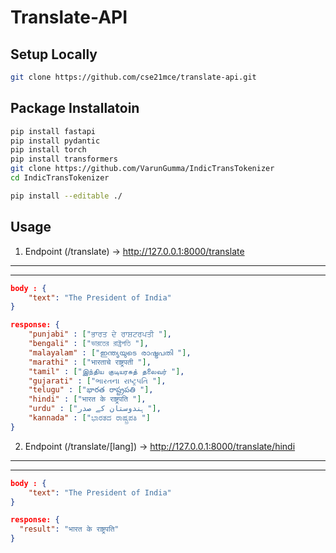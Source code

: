 # Translate-API

## Setup Locally

```bash
git clone https://github.com/cse21mce/translate-api.git
```

## Package Installatoin

```bash
pip install fastapi
pip install pydantic
pip install torch
pip install transformers
git clone https://github.com/VarunGumma/IndicTransTokenizer
cd IndicTransTokenizer

pip install --editable ./
```

## Usage

1. Endpoint (/translate) -> http://127.0.0.1:8000/translate

---

---

```json
body : {
    "text": "The President of India"
}

response: {
    "punjabi" : ["ਭਾਰਤ ਦੇ ਰਾਸ਼ਟਰਪਤੀ "],
    "bengali" : ["ভারতের রাষ্ট্রপতি "],
    "malayalam" : ["ഇന്ത്യയുടെ രാഷ്ട്രപതി "],
    "marathi" : ["भारताचे राष्ट्रपती "],
    "tamil" : ["இந்திய குடியரசுத் தலைவர் "],
    "gujarati" : ["ભારતના રાષ્ટ્રપતિ "],
    "telugu" : ["భారత రాష్ట్రపతి "],
    "hindi" : ["भारत के राष्ट्रपति "],
    "urdu" : ["ہندوستان کے صدر "],
    "kannada" : ["ಭಾರತದ ರಾಷ್ಟ್ರಪತಿ "]
}
```

2. Endpoint (/translate/[lang]) -> http://127.0.0.1:8000/translate/hindi

---

---

```json
body : {
    "text": "The President of India"
}

response: {
  "result": "भारत के राष्ट्रपति"
}
```
